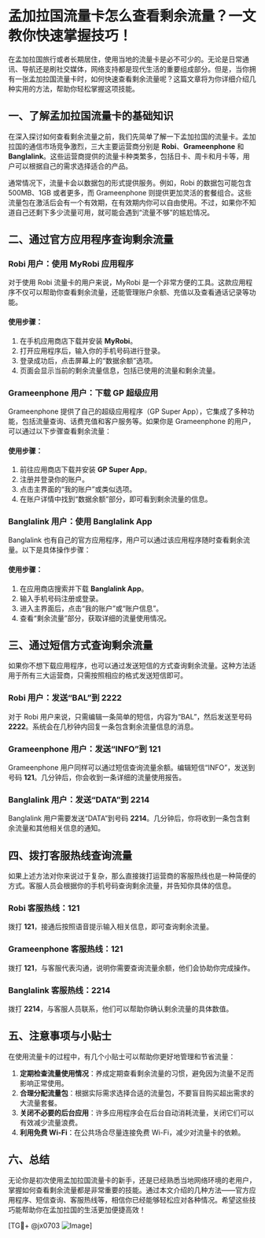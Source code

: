 # 孟加拉国流量卡怎么查看剩余流量？一文教你快速掌握技巧！

在孟加拉国旅行或者长期居住，使用当地的流量卡是必不可少的。无论是日常通讯、导航还是刷社交媒体，网络支持都是现代生活的重要组成部分。但是，当你拥有一张孟加拉国流量卡时，如何快速查看剩余流量呢？这篇文章将为你详细介绍几种实用的方法，帮助你轻松掌握这项技能。

## 一、了解孟加拉国流量卡的基础知识

在深入探讨如何查看剩余流量之前，我们先简单了解一下孟加拉国的流量卡。孟加拉国的通信市场竞争激烈，三大主要运营商分别是 **Robi**、**Grameenphone** 和 **Banglalink**。这些运营商提供的流量卡种类繁多，包括日卡、周卡和月卡等，用户可以根据自己的需求选择适合的产品。

通常情况下，流量卡会以数据包的形式提供服务。例如，Robi 的数据包可能包含 500MB、1GB 或者更多，而 Grameenphone 则提供更加灵活的套餐组合。这些流量包在激活后会有一个有效期，在有效期内你可以自由使用。不过，如果你不知道自己还剩下多少流量可用，就可能会遇到“流量不够”的尴尬情况。

## 二、通过官方应用程序查询剩余流量

### Robi 用户：使用 MyRobi 应用程序
对于使用 Robi 流量卡的用户来说，MyRobi 是一个非常方便的工具。这款应用程序不仅可以帮助你查看剩余流量，还能管理账户余额、充值以及查看通话记录等功能。

#### 使用步骤：
1. 在手机应用商店下载并安装 **MyRobi**。
2. 打开应用程序后，输入你的手机号码进行登录。
3. 登录成功后，点击屏幕上的“数据余额”选项。
4. 页面会显示当前的剩余流量信息，包括已使用的流量和剩余流量。

### Grameenphone 用户：下载 GP 超级应用
Grameenphone 提供了自己的超级应用程序（GP Super App），它集成了多种功能，包括流量查询、话费充值和客户服务等。如果你是 Grameenphone 的用户，可以通过以下步骤查看剩余流量：

#### 使用步骤：
1. 前往应用商店下载并安装 **GP Super App**。
2. 注册并登录你的账户。
3. 点击主界面的“我的账户”或类似选项。
4. 在账户详情中找到“数据余额”部分，即可看到剩余流量的信息。

### Banglalink 用户：使用 Banglalink App
Banglalink 也有自己的官方应用程序，用户可以通过该应用程序随时查看剩余流量。以下是具体操作步骤：

#### 使用步骤：
1. 在应用商店搜索并下载 **Banglalink App**。
2. 输入手机号码注册或登录。
3. 进入主界面后，点击“我的账户”或“账户信息”。
4. 查看“剩余流量”部分，获取详细的流量使用情况。

## 三、通过短信方式查询剩余流量

如果你不想下载应用程序，也可以通过发送短信的方式查询剩余流量。这种方法适用于所有三大运营商，只需按照相应的格式发送短信即可。

### Robi 用户：发送“BAL”到 2222
对于 Robi 用户来说，只需编辑一条简单的短信，内容为“BAL”，然后发送至号码 **2222**。系统会在几秒钟内回复一条包含剩余流量信息的消息。

### Grameenphone 用户：发送“INFO”到 121
Grameenphone 用户同样可以通过短信查询流量余额。编辑短信“INFO”，发送到号码 **121**。几分钟后，你会收到一条详细的流量使用报告。

### Banglalink 用户：发送“DATA”到 2214
Banglalink 用户需要发送“DATA”到号码 **2214**。几分钟后，你将收到一条包含剩余流量和其他相关信息的通知。

## 四、拨打客服热线查询流量

如果上述方法对你来说过于复杂，那么直接拨打运营商的客服热线也是一种简便的方式。客服人员会根据你的手机号码查询剩余流量，并告知你具体的信息。

### Robi 客服热线：121
拨打 **121**，接通后按照语音提示输入相关信息，即可查询剩余流量。

### Grameenphone 客服热线：121
拨打 **121**，与客服代表沟通，说明你需要查询流量余额，他们会协助你完成操作。

### Banglalink 客服热线：2214
拨打 **2214**，与客服人员联系，他们可以帮助你确认剩余流量的具体数值。

## 五、注意事项与小贴士

在使用流量卡的过程中，有几个小贴士可以帮助你更好地管理和节省流量：

1. **定期检查流量使用情况**：养成定期查看剩余流量的习惯，避免因为流量不足而影响正常使用。
2. **合理分配流量包**：根据实际需求选择合适的流量包，不要盲目购买超出需求的大流量套餐。
3. **关闭不必要的后台应用**：许多应用程序会在后台自动消耗流量，关闭它们可以有效减少流量浪费。
4. **利用免费 Wi-Fi**：在公共场合尽量连接免费 Wi-Fi，减少对流量卡的依赖。

## 六、总结

无论你是初次使用孟加拉国流量卡的新手，还是已经熟悉当地网络环境的老用户，掌握如何查看剩余流量都是非常重要的技能。通过本文介绍的几种方法——官方应用程序、短信查询、客服热线等，相信你已经能够轻松应对各种情况。希望这些技巧能帮助你在孟加拉国的生活更加便捷高效！

[TG💪+ @jx0703 ![Image](https://github.com/user-attachments/assets/dbca1d08-cadb-493c-b0ec-ad6f7a83f270)]